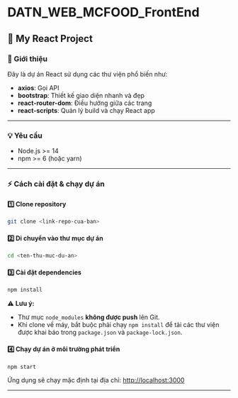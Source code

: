 
# DATN_WEB_MCFOOD_FrontEnd

## 🚀 My React Project

### 📄 Giới thiệu

Đây là dự án React sử dụng các thư viện phổ biến như:

- **axios**: Gọi API
- **bootstrap**: Thiết kế giao diện nhanh và đẹp
- **react-router-dom**: Điều hướng giữa các trang
- **react-scripts**: Quản lý build và chạy React app

---

### 💡 Yêu cầu

- Node.js >= 14
- npm >= 6 (hoặc yarn)

---

### ⚡ Cách cài đặt & chạy dự án

#### 1️⃣ Clone repository

```bash
git clone <link-repo-cua-ban>
```

#### 2️⃣ Di chuyển vào thư mục dự án

```bash
cd <ten-thu-muc-du-an>
```

#### 3️⃣ Cài đặt dependencies

```bash
npm install
```
⚠️ **Lưu ý:**  
- Thư mục `node_modules` **không được push** lên Git.  
- Khi clone về máy, bắt buộc phải chạy `npm install` để tải các thư viện được khai báo trong `package.json` và `package-lock.json`.

#### 4️⃣ Chạy dự án ở môi trường phát triển

```bash
npm start
```

Ứng dụng sẽ chạy mặc định tại địa chỉ: [http://localhost:3000](http://localhost:3000)

---
